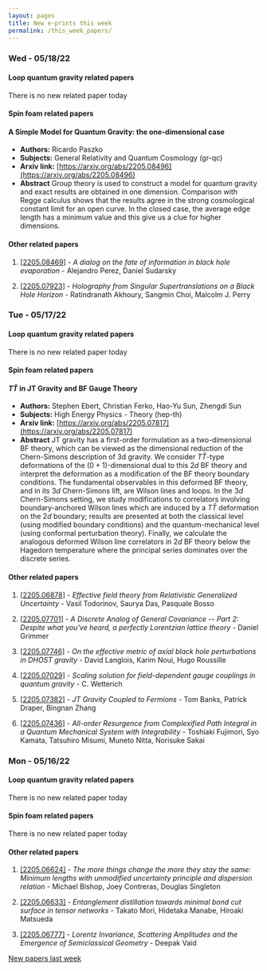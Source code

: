 ```yaml
---
layout: pages
title: New e-prints this week
permalink: /this_week_papers/
---
```




### Wed - 05/18/22

#### Loop quantum gravity related papers

There is no new related paper today 

#### Spin foam related papers

#### **A Simple Model for Quantum Gravity: the one-dimensional case**
 - **Authors:** Ricardo Paszko
 - **Subjects:** General Relativity and Quantum Cosmology (gr-qc)
 - **Arxiv link:** [https://arxiv.org/abs/2205.08496](https://arxiv.org/abs/2205.08496)
 - **Abstract**
 Group theory is used to construct a model for quantum gravity and exact results are obtained in one dimension. Comparison with Regge calculus shows that the results agree in the strong cosmological constant limit for an open curve. In the closed case, the average edge length has a minimum value and this give us a clue for higher dimensions. 



#### Other related papers

1. [[2205.08469]](https://arxiv.org/abs/2205.08469) - *A dialog on the fate of information in black hole evaporation* - Alejandro Perez, Daniel Sudarsky

1. [[2205.07923]](https://arxiv.org/abs/2205.07923) - *Holography from Singular Supertranslations on a Black Hole Horizon* - Ratindranath Akhoury, Sangmin Choi, Malcolm J. Perry



### Tue - 05/17/22

#### Loop quantum gravity related papers

There is no new related paper today 

#### Spin foam related papers

#### **$T\bar{T}$ in JT Gravity and BF Gauge Theory**
 - **Authors:** Stephen Ebert, Christian Ferko, Hao-Yu Sun, Zhengdi Sun
 - **Subjects:** High Energy Physics - Theory (hep-th)
 - **Arxiv link:** [https://arxiv.org/abs/2205.07817](https://arxiv.org/abs/2205.07817)
 - **Abstract**
 JT gravity has a first-order formulation as a two-dimensional BF theory, which can be viewed as the dimensional reduction of the Chern-Simons description of 3d gravity. We consider $T\bar{T}$-type deformations of the $(0+1)$-dimensional dual to this $2d$ BF theory and interpret the deformation as a modification of the BF theory boundary conditions. The fundamental observables in this deformed BF theory, and in its $3d$ Chern-Simons lift, are Wilson lines and loops. In the $3d$ Chern-Simons setting, we study modifications to correlators involving boundary-anchored Wilson lines which are induced by a $T\bar{T}$ deformation on the $2d$ boundary; results are presented at both the classical level (using modified boundary conditions) and the quantum-mechanical level (using conformal perturbation theory). Finally, we calculate the analogous deformed Wilson line correlators in $2d$ BF theory below the Hagedorn temperature where the principal series dominates over the discrete series. 



#### Other related papers

1. [[2205.06878]](https://arxiv.org/abs/2205.06878) - *Effective field theory from Relativistic Generalized Uncertainty* - Vasil Todorinov, Saurya Das, Pasquale Bosso

1. [[2205.07701]](https://arxiv.org/abs/2205.07701) - *A Discrete Analog of General Covariance -- Part 2: Despite what you've  heard, a perfectly Lorentzian lattice theory* - Daniel Grimmer

1. [[2205.07746]](https://arxiv.org/abs/2205.07746) - *On the effective metric of axial black hole perturbations in DHOST  gravity* - David Langlois, Karim Noui, Hugo Roussille

1. [[2205.07029]](https://arxiv.org/abs/2205.07029) - *Scaling solution for field-dependent gauge couplings in quantum gravity* - C. Wetterich

1. [[2205.07382]](https://arxiv.org/abs/2205.07382) - *JT Gravity Coupled to Fermions* - Tom Banks, Patrick Draper, Bingnan Zhang

1. [[2205.07436]](https://arxiv.org/abs/2205.07436) - *All-order Resurgence from Complexified Path Integral in a Quantum  Mechanical System with Integrability* - Toshiaki Fujimori, Syo Kamata, Tatsuhiro Misumi, Muneto Nitta, Norisuke Sakai



### Mon - 05/16/22

#### Loop quantum gravity related papers

There is no new related paper today 

#### Spin foam related papers

There is no new related paper today 



#### Other related papers

1. [[2205.06624]](https://arxiv.org/abs/2205.06624) - *The more things change the more they stay the same: Minimum lengths with  unmodified uncertainty principle and dispersion relation* - Michael Bishop, Joey Contreras, Douglas Singleton

1. [[2205.06633]](https://arxiv.org/abs/2205.06633) - *Entanglement distillation towards minimal bond cut surface in tensor  networks* - Takato Mori, Hidetaka Manabe, Hiroaki Matsueda

1. [[2205.06777]](https://arxiv.org/abs/2205.06777) - *Lorentz Invariance, Scattering Amplitudes and the Emergence of  Semiclassical Geometry* - Deepak Vaid






[New papers last week]({{site.url}}/archived/weekly/pre-prints/2022/05/16/archived_weekly_papers.html)